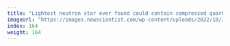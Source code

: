 ```yaml
---
title: "Lightest neutron star ever found could contain compressed quarks"
imageUrl: "https://images.newscientist.com/wp-content/uploads/2022/10/24155228/SEI_130414652.jpg?width=600"
index: 164
weight: 164
---
```

